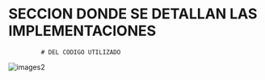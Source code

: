 # SECCION DONDE SE DETALLAN LAS IMPLEMENTACIONES
             # DEL CODIGO UTILIZADO
![images2](https://user-images.githubusercontent.com/106171748/191805276-f461db85-9190-42f9-9d97-bd74739a8ccd.jpg)


